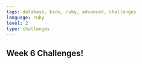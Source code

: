 ```yaml
---
tags: database, kids, ruby, advanced, challenges
language: ruby
level: 2
type: challenges
---
```


## Week 6 Challenges!